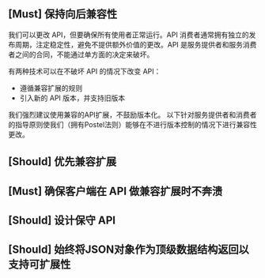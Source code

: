 ## [Must] 保持向后兼容性
我们可以更改 API，但要确保所有使用者正常运行。API 消费者通常拥有独立的发布周期，注定稳定性，避免不提供额外价值的更改。API 是服务提供者和服务消费者之间的合同，不能通过单方面的决定来破坏。

有两种技术可以在不破坏 API 的情况下改变 API：
- 遵循兼容扩展的规则
- 引入新的 API 版本，并支持旧版本

我们强烈建议使用兼容的API扩展，不鼓励版本化。
以下针对服务提供者和消费者的指导原则使我们（拥有Postel法则）能够在不进行版本控制的情况下进行兼容性更改。

## [Should] 优先兼容扩展

## [Must] 确保客户端在 API 做兼容扩展时不奔溃

## [Should] 设计保守 API

## [Should] 始终将JSON对象作为顶级数据结构返回以支持可扩展性
